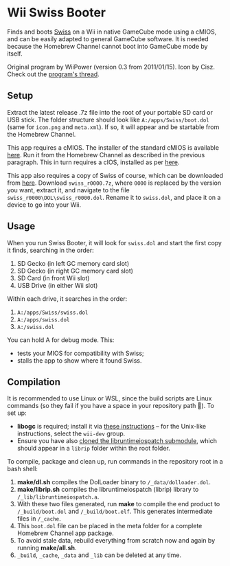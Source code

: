 # Wii Swiss Booter

Finds and boots [Swiss](https://github.com/emukidid/swiss-gc/) on a Wii in native GameCube mode using a cMIOS, and can be easily adapted to general GameCube software. It is needed because the Homebrew Channel cannot boot into GameCube mode by itself.

Original program by WiiPower (version 0.3 from 2011/01/15). Icon by Cisz. Check out the [program's thread](https://gbatemp.net/threads/wii-swiss-booter.277350/).

## Setup
Extract the latest release .7z file into the root of your portable SD card or USB stick. The folder structure should look like `A:/apps/Swiss/boot.dol` (same for `icon.png` and `meta.xml`). If so, it will appear and be startable from the Homebrew Channel.

This app requires a cMIOS. The installer of the standard cMIOS is available [here](https://www.mediafire.com/file/4utullykvbe2xlu/cMIOSWiiGator.7z/file). Run it from the Homebrew Channel as described in the previous paragraph. This in turn requires a cIOS, installed as per [here](https://wii.hacks.guide/cios).

This app also requires a copy of Swiss of course, which can be downloaded from [here](https://github.com/emukidid/swiss-gc/releases). Download `swiss_r0000.7z`, where `0000` is replaced by the version you want, extract it, and navigate to the file `swiss_r0000\DOL\swiss_r0000.dol`. Rename it to `swiss.dol`, and place it on a device to go into your Wii.

## Usage
When you run Swiss Booter, it will look for `swiss.dol` and start the first copy it finds, searching in the order:
1. SD Gecko (in left GC memory card slot)
2. SD Gecko (in right GC memory card slot)
3. SD Card (in front Wii slot)
4. USB Drive (in either Wii slot)

Within each drive, it searches in the order:
1. `A:/apps/Swiss/swiss.dol`
2. `A:/apps/swiss.dol`
3. `A:/swiss.dol`

You can hold A for debug mode. This:
- tests your MIOS for compatibility with Swiss;
- stalls the app to show where it found Swiss.

## Compilation
It is recommended to use Linux or WSL, since the build scripts are Linux commands (so they fail if you have a space in your repository path 😤). To set up:
- **libogc** is required; install it via [these instructions](https://devkitpro.org/wiki/Getting_Started) – for the Unix-like instructions, select the `wii-dev` group.
- Ensure you have also [cloned the libruntimeiospatch submodule](https://stackoverflow.com/questions/3796927/how-do-i-git-clone-a-repo-including-its-submodules), which should appear in a `librip` folder within the root folder.

To compile, package and clean up, run commands in the repository root in a bash shell:
1. **make/dl.sh** compiles the DolLoader binary to `/_data/dolloader.dol`.
2. **make/librip.sh** compiles the libruntimeiospatch (librip) library to `/_lib/libruntimeiospatch.a`.
3. With these two files generated, run **make** to compile the end product to `/_build/boot.dol` and `/_build/boot.elf`. This generates intermediate files in `/_cache`.
4. This `boot.dol` file can be placed in the meta folder for a complete Homebrew Channel app package.
5. To avoid stale data, rebuild everything from scratch now and again by running **make/all.sh**.
6. `_build`, `_cache`, `_data` and `_lib` can be deleted at any time.
